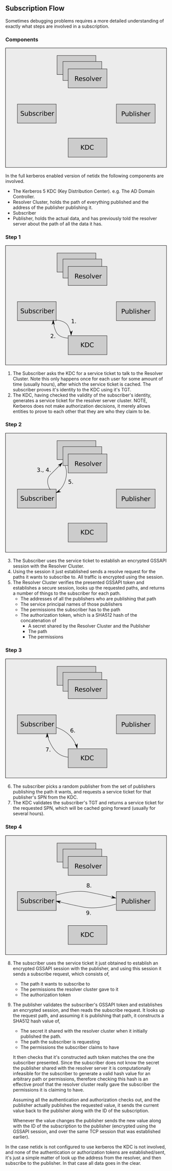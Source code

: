 ## Subscription Flow

Sometimes debugging problems requires a more detailed understanding of
exactly what steps are involved in a subscription.

### Components

![The Components](subscription-flow-components.png)

In the full kerberos enabled version of netidx the following
components are involved.

* The Kerberos 5 KDC (Key Distribution Center). e.g. The AD Domain Controller.
* Resolver Cluster, holds the path of everything published and the
  address of the publisher publishing it.
* Subscriber
* Publisher, holds the actual data, and has previously told the
  resolver server about the path of all the data it has.

### Step 1

![First Step](subscription-flow-step1.png)

1. The Subscriber asks the KDC for a service ticket to talk to the
   Resolver Cluster. Note this only happens once for each user for
   some amount of time (usually hours), after which the service ticket
   is cached. The subscriber proves it's identity to the KDC using
   it's TGT.
2. The KDC, having checked the validity of the subscriber's identity,
   generates a service ticket for the resolver server cluster. NOTE,
   Kerberos does not make authorization decisions, it merely allows
   entities to prove to each other that they are who they claim to be.

### Step 2

![Second Step](subscription-flow-step2.png)

3. The Subscriber uses the service ticket to establish an encrypted
   GSSAPI session with the Resolver Cluster.
4. Using the session it just established sends a resolve request for
   the paths it wants to subscribe to. All traffic is encrypted using
   the session.
5. The Resolver Cluster verifies the presented GSSAPI token and
   establishes a secure session, looks up the requested paths, and
   returns a number of things to the subscriber for each path.
   * The addresses of all the publishers who are publishing that path
   * The service principal names of those publishers
   * The permissions the subscriber has to the path
   * The authorization token, which is a SHA512 hash of the concatenation of
     * A secret shared by the Resolver Cluster and the Publisher
     * The path
     * The permissions

### Step 3

![Third Step](subscription-flow-step3.png)

6. The subscriber picks a random publisher from the set of publishers
   publishing the path it wants, and requests a service ticket for
   that publisher's SPN from the KDC.
7. The KDC validates the subscriber's TGT and returns a service ticket
   for the requested SPN, which will be cached going forward (usually
   for several hours).

### Step 4

![Fourth Step](subscription-flow-step4.png)

8. The subscriber uses the service ticket it just obtained to
   establish an encrypted GSSAPI session with the publisher, and using
   this session it sends a subscribe request, which consists of,
   * The path it wants to subscribe to
   * The permissions the resolver cluster gave to it
   * The authorization token
9. The publisher validates the subscriber's GSSAPI token and
   establishes an encrypted session, and then reads the subscribe
   request. It looks up the request path, and assuming it is
   publishing that path, it constructs a SHA512 hash value of,
   * The secret it shared with the resolver cluster when it initially
     published the path.
   * The path the subscriber is requesting
   * The permissions the subscriber claims to have 

   It then checks that it's constructed auth token matches the one the
   subscriber presented. Since the subscriber does not know the secret
   the publisher shared with the resolver server it is computationally
   infeasible for the subscriber to generate a valid hash value for an
   arbitrary path or permissions, therefore checking this hash is an
   effective proof that the resolver cluster really gave the
   subscriber the permissions it is claiming to have.

   Assuming all the authentication and authorization checks out, and
   the publisher actually publishes the requested value, it sends the
   current value back to the publisher along with the ID of the
   subscription.
   
   Whenever the value changes the publisher sends the new value along
   with the ID of the subscription to the publisher (encrypted using
   the GSSAPI session, and over the same TCP session that was
   established earlier).

In the case netidx is not configured to use kerberos the KDC is not
involved, and none of the authentication or authorization tokens are
established/sent, it's just a simple matter of look up the address
from the resolver, and then subscribe to the publisher. In that case
all data goes in the clear.
